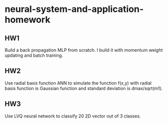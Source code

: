 # neural-system-and-application-homework

## HW1
Build a back propagation MLP from scratch.
I build it with momentum weight updating and batch training.

## HW2
Use radial basis function ANN to simulate the function f(x,y) with radial basis function is Gaussian function and standard deviation is dmax/sqrt(m1).

## HW3
Use LVQ neural network to classify 20 2D vector out of 3 classes.
